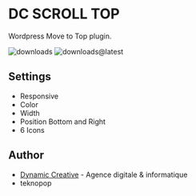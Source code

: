 # DC SCROLL TOP
Wordpress Move to Top plugin.

![downloads](https://img.shields.io/github/downloads/bastiendc/dc-scroll-top/total) ![downloads@latest](https://img.shields.io/github/downloads/bastiendc/dc-scroll-top/latest/total)

## Settings
* Responsive
* Color
* Width 
* Position Bottom and Right
* 6 Icons

## Author
* [Dynamic Creative](https://dynamic-creative.com) - Agence digitale & informatique
* teknopop
